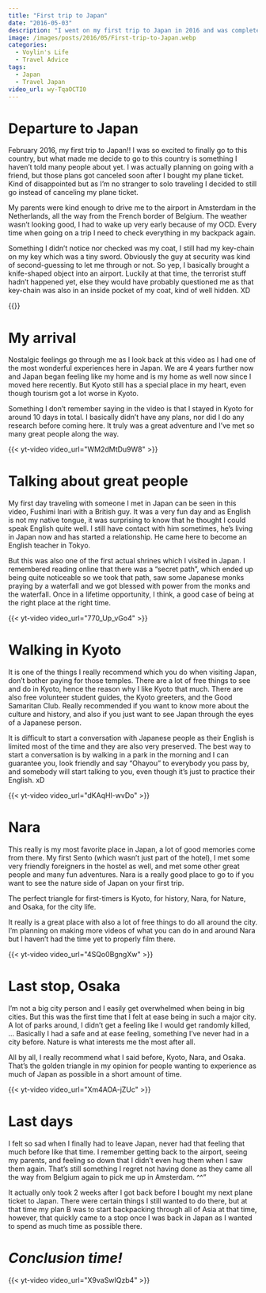 ```yaml
---
title: "First trip to Japan"
date: "2016-05-03"
description: "I went on my first trip to Japan in 2016 and was completely sold to the nature, culture, history, ... 2 weeks after being back in Belgium I decided to quit my job and stay there for some time as a tourist."
image: /images/posts/2016/05/First-trip-to-Japan.webp
categories:
  - Voylin's Life
  - Travel Advice
tags:
  - Japan
  - Travel Japan
video_url: wy-TqaOCTI0
---
```


# Departure to Japan

February 2016, my first trip to Japan!! I was so excited to finally go to this country, but what made me decide to go to this country is something I haven’t told many people about yet. I was actually planning on going with a friend, but those plans got canceled soon after I bought my plane ticket. Kind of disappointed but as I’m no stranger to solo traveling I decided to still go instead of canceling my plane ticket.

My parents were kind enough to drive me to the airport in Amsterdam in the Netherlands, all the way from the French border of Belgium. The weather wasn’t looking good, I had to wake up very early because of my OCD. Every time when going on a trip I need to check everything in my backpack again.

Something I didn’t notice nor checked was my coat, I still had my key-chain on my key which was a tiny sword. Obviously the guy at security was kind of second-guessing to let me through or not. So yep, I basically brought a knife-shaped object into an airport. Luckily at that time, the terrorist stuff hadn’t happened yet, else they would have probably questioned me as that key-chain was also in an inside pocket of my coat, kind of well hidden. XD

{{<yt-video video_url="jkDdsmr7uLQ">}}

#  My arrival

Nostalgic feelings go through me as I look back at this video as I had one of the most wonderful experiences here in Japan. We are 4 years further now and Japan began feeling like my home and is my home as well now since I moved here recently. But Kyoto still has a special place in my heart, even though tourism got a lot worse in Kyoto. 

Something I don’t remember saying in the video is that I stayed in Kyoto for around 10 days in total. I basically didn’t have any plans, nor did I do any research before coming here. It truly was a great adventure and I’ve met so many great people along the way.

{{< yt-video video_url="WM2dMtDu9W8" >}}

# Talking about great people

My first day traveling with someone I met in Japan can be seen in this video, Fushimi Inari with a British guy. It was a very fun day and as English is not my native tongue, it was surprising to know that he thought I could speak English quite well. I still have contact with him sometimes, he’s living in Japan now and has started a relationship. He came here to become an English teacher in Tokyo.

But this was also one of the first actual shrines which I visited in Japan. I remembered reading online that there was a “secret path”, which ended up being quite noticeable so we took that path, saw some Japanese monks praying by a waterfall and we got blessed with power from the monks and the waterfall. Once in a lifetime opportunity, I think, a good case of being at the right place at the right time.

{{< yt-video video_url="770_Up_vGo4" >}}

# Walking in Kyoto

It is one of the things I really recommend which you do when visiting Japan, don’t bother paying for those temples. There are a lot of free things to see and do in Kyoto, hence the reason why I like Kyoto that much. There are also free volunteer student guides, the Kyoto greeters, and the Good Samaritan Club. Really recommended if you want to know more about the culture and history, and also if you just want to see Japan through the eyes of a Japanese person.

It is difficult to start a conversation with Japanese people as their English is limited most of the time and they are also very preserved. The best way to start a conversation is by walking in a park in the morning and I can guarantee you, look friendly and say “Ohayou” to everybody you pass by, and somebody will start talking to you, even though it’s just to practice their English. xD

{{< yt-video video_url="dKAqHl-wvDo" >}}

# Nara

This really is my most favorite place in Japan, a lot of good memories come from there. My first Sento (which wasn’t just part of the hotel), I met some very friendly foreigners in the hostel as well, and met some other great people and many fun adventures. Nara is a really good place to go to if you want to see the nature side of Japan on your first trip.

The perfect triangle for first-timers is Kyoto, for history, Nara, for Nature, and Osaka, for the city life.

It really is a great place with also a lot of free things to do all around the city. I’m planning on making more videos of what you can do in and around Nara but I haven’t had the time yet to properly film there.

{{< yt-video video_url="4SQo0BgngXw" >}}

# Last stop, Osaka

I’m not a big city person and I easily get overwhelmed when being in big cities. But this was the first time that I felt at ease being in such a major city. A lot of parks around, I didn’t get a feeling like I would get randomly killed, … Basically I had a safe and at ease feeling, something I’ve never had in a city before. Nature is what interests me the most after all.

All by all, I really recommend what I said before, Kyoto, Nara, and Osaka. That’s the golden triangle in my opinion for people wanting to experience as much of Japan as possible in a short amount of time.

{{< yt-video video_url="Xm4AOA-jZUc" >}}

# Last days

I felt so sad when I finally had to leave Japan, never had that feeling that much before like that time. I remember getting back to the airport, seeing my parents, and feeling so down that I didn’t even hug them when I saw them again. That’s still something I regret not having done as they came all the way from Belgium again to pick me up in Amsterdam. ^^”

It actually only took 2 weeks after I got back before I bought my next plane ticket to Japan. There were certain things I still wanted to do there, but at that time my plan B was to start backpacking through all of Asia at that time, however, that quickly came to a stop once I was back in Japan as I wanted to spend as much time as possible there.

# *Conclusion time!*

{{< yt-video video_url="X9vaSwIQzb4" >}}
